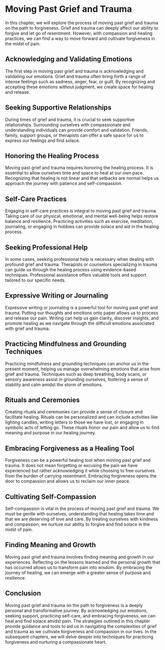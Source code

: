 Moving Past Grief and Trauma
=====================================

In this chapter, we will explore the process of moving past grief and trauma on the path to forgiveness. Grief and trauma can deeply affect our ability to forgive and let go of resentment. However, with compassion and healing practices, we can find a way to move forward and cultivate forgiveness in the midst of pain.

Acknowledging and Validating Emotions
-------------------------------------

The first step in moving past grief and trauma is acknowledging and validating our emotions. Grief and trauma often bring forth a range of intense feelings such as sadness, anger, fear, or guilt. By recognizing and accepting these emotions without judgment, we create space for healing and release.

Seeking Supportive Relationships
--------------------------------

During times of grief and trauma, it is crucial to seek supportive relationships. Surrounding ourselves with compassionate and understanding individuals can provide comfort and validation. Friends, family, support groups, or therapists can offer a safe space for us to express our feelings and find solace.

Honoring the Healing Process
----------------------------

Moving past grief and trauma requires honoring the healing process. It is essential to allow ourselves time and space to heal at our own pace. Recognizing that healing is not linear and that setbacks are normal helps us approach the journey with patience and self-compassion.

Self-Care Practices
-------------------

Engaging in self-care practices is integral to moving past grief and trauma. Taking care of our physical, emotional, and mental well-being helps restore balance and resilience. Practicing activities such as exercise, meditation, journaling, or engaging in hobbies can provide solace and aid in the healing process.

Seeking Professional Help
-------------------------

In some cases, seeking professional help is necessary when dealing with profound grief and trauma. Therapists or counselors specializing in trauma can guide us through the healing process using evidence-based techniques. Professional assistance offers valuable tools and support tailored to our specific needs.

Expressive Writing or Journaling
--------------------------------

Expressive writing or journaling is a powerful tool for moving past grief and trauma. Putting our thoughts and emotions onto paper allows us to process and release our pain. Writing can help us gain clarity, discover insights, and promote healing as we navigate through the difficult emotions associated with grief and trauma.

Practicing Mindfulness and Grounding Techniques
-----------------------------------------------

Practicing mindfulness and grounding techniques can anchor us in the present moment, helping us manage overwhelming emotions that arise from grief and trauma. Techniques such as deep breathing, body scans, or sensory awareness assist in grounding ourselves, fostering a sense of stability and calm amidst the storm of emotions.

Rituals and Ceremonies
----------------------

Creating rituals and ceremonies can provide a sense of closure and facilitate healing. Rituals can be personalized and can include activities like lighting candles, writing letters to those we have lost, or engaging in symbolic acts of letting go. These rituals honor our pain and allow us to find meaning and purpose in our healing journey.

Embracing Forgiveness as a Healing Tool
---------------------------------------

Forgiveness can be a powerful healing tool when moving past grief and trauma. It does not mean forgetting or excusing the pain we have experienced but rather acknowledging it while choosing to free ourselves from the burden of carrying resentment. Embracing forgiveness opens the door to compassion and allows us to reclaim our inner peace.

Cultivating Self-Compassion
---------------------------

Self-compassion is vital in the process of moving past grief and trauma. We must be gentle with ourselves, understanding that healing takes time and that we are deserving of love and care. By treating ourselves with kindness and compassion, we nurture our ability to forgive and find solace in the midst of pain.

Finding Meaning and Growth
--------------------------

Moving past grief and trauma involves finding meaning and growth in our experiences. Reflecting on the lessons learned and the personal growth that has occurred allows us to transform pain into wisdom. By embracing the journey of healing, we can emerge with a greater sense of purpose and resilience.

Conclusion
----------

Moving past grief and trauma on the path to forgiveness is a deeply personal and transformative journey. By acknowledging our emotions, seeking support, practicing self-care, and embracing forgiveness, we can heal and find solace amidst pain. The strategies outlined in this chapter provide guidance and tools to aid us in navigating the complexities of grief and trauma as we cultivate forgiveness and compassion in our lives. In the subsequent chapters, we will delve deeper into techniques for practicing forgiveness and nurturing a compassionate heart.
